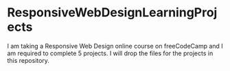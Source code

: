 # ResponsiveWebDesignLearningProjects
I am taking a Responsive Web Design online course on freeCodeCamp and I am required to complete 5 projects. I will drop the files for the projects in this repository. 
